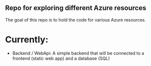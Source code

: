 ## Repo for exploring different Azure resources
The goal of this repo is to hold the code for various Azure resources.

# Currently:
- Backend / WebApi: A simple backend that will be connected to a frontend (static web app) and a database (SQL)